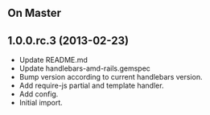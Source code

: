 ## On Master

## 1.0.0.rc.3 (2013-02-23)

* Update README.md
* Update handlebars-amd-rails.gemspec
* Bump version according to current handlebars version.
* Add require-js partial and template handler.
* Add config.
* Initial import.
